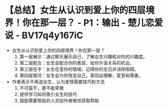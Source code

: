 # 【总结】女生从认识到爱上你的四层境界！你在那一层？ - P1：输出 - 楚儿恋爱说 - BV17q4y167iC

-   女生从认识到爱上你的四层境界！你在那一层？
    1.  第一层展示：通过聊天展示自己，了解女生兴趣和对你的兴趣度。
    2.  第二层配合：女生会配合你的表现，给你升温关系的机会。
    3.  第三层在乎：女生在意你的情绪，记得你的生日并消除阻碍。
    4.  第四层银河：女生会为你改变自己，表现出理解、爱意和尊重。
-   作者表示不再追女生，认为爱情需要技巧和方法
    1.  不可蛮干，更不能卑微
    2.  提供学习如何吸引女生的技巧
    3.  鼓励需要帮助的人添加作者微信获取帮助